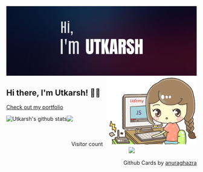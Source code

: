 <img src="https://raw.githubusercontent.com/utkarsh914/utkarsh914/master/picture.jpg"/>
<img align="right" height="180px" src="https://github.com/Deeksha2501/Deeksha2501/blob/master/resources/progirl.png" alt="image" />

<p align="left">

## Hi there, I'm Utkarsh! 👋🏻 
<a target="_blank" href="http://utkarsh914.github.io/"> Check out my portfolio</a>
<!--
I'm Full Stack Developer with a serious passion for UI effects, animations and creating intuitive, dynamic user experiences with highly scalable backend. <br>
<br>
🌱 I’m currently learning React.js <br>
💻<a target="_blank" href="http://utkarsh914.github.io/"> Check out my portfolio</a>
  <p>
<br>
-->
<img align="left" height="200px" src="https://github-readme-stats.vercel.app/api?username=utkarsh914&show_icons=true&count_private=true&title_color=e6005c" alt="Utkarsh's github stats" />

  <img align="centre" height="200px" src="https://github-readme-stats.vercel.app/api/top-langs/?username=utkarsh914&title_color=e6005c" />
<br> 
<br>
<br>

<p align="center"> 
  Visitor count<br>
  <img src="https://profile-counter.glitch.me/utkarsh914/count.svg" />
</p>

<p align="right">
Github Cards by <a href="https://github.com/anuraghazra">anuraghazra</a>
</p>
